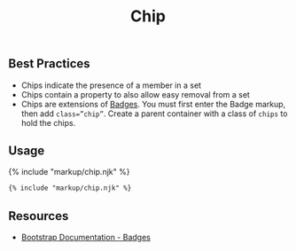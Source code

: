 ﻿---
title: Chip
summary: Chips allow users to see items added to or removed from a set.
tags: components, chips
layout: guide
eleventyNavigation:
  key: Chip
  parent: Components
  order: 140
  excerpt: Chips allow users to see items added to or removed from a set.
  img: /img/illustrations/illus-chips.svg
---

## Best Practices

- Chips indicate the presence of a member in a set
- Chips contain a property to also allow easy removal from a set
- Chips are extensions of [Badges](/components/badges). You must first enter the Badge markup, then add `class=”chip”`. Create a parent container with a class of `chips` to hold the chips.

## Usage

{% include "markup/chip.njk" %}

``` html
{% include "markup/chip.njk" %}
```

## Resources
* <a href="https://getbootstrap.com/docs/4.5/components/badge/" target="_blank">Bootstrap Documentation - Badges</a>
